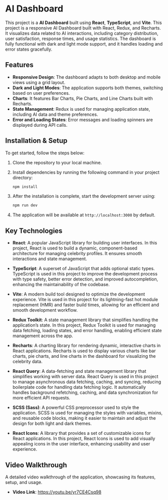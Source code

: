 # AI Dashboard

This project is a **AI Dashboard** built using **React**, **TypeScript**, and **Vite**. This project is a responsive AI Dashboard built with React, Redux, and Recharts. It visualizes data related to AI interactions, including category distribution, user satisfaction, response times, and usage statistics. The dashboard is fully functional with dark and light mode support, and it handles loading and error states gracefully.

## Features

- **Responsive Design**: The dashboard adapts to both desktop and mobile views using a grid layout.
- **Dark and Light Modes**: The application supports both themes, switching based on user preferences.
- **Charts**: It features Bar Charts, Pie Charts, and Line Charts built with Recharts.
- **State Management**: Redux is used for managing application state, including AI data and theme preferences.
- **Error and Loading States**: Error messages and loading spinners are displayed during API calls.

## Installation & Setup

To get started, follow the steps below:

1. Clone the repository to your local machine.
2. Install dependencies by running the following command in your project directory:

    ```bash
    npm install
    ```

3. After the installation is complete, start the development server using:

    ```bash
    npm run dev
    ```

4. The application will be available at `http://localhost:3000` by default.

## Key Technologies

- **React**: A popular JavaScript library for building user interfaces. In this project, React is used to build a dynamic, component-based architecture for managing celebrity profiles. It ensures smooth interactions and state management.

- **TypeScript**: A superset of JavaScript that adds optional static types. TypeScript is used in this project to improve the development process with type safety, better error detection, and improved autocompletion, enhancing the maintainability of the codebase.

- **Vite**: A modern build tool designed to optimize the development experience. Vite is used in this project for its lightning-fast hot module replacement (HMR) and faster build times, allowing for an efficient and smooth development workflow.

- **Redux Toolkit**: A state management library that simplifies handling the application’s state. In this project, Redux Toolkit is used for managing data fetching, loading states, and error handling, enabling efficient state management across the app.

- **Recharts**: A charting library for rendering dynamic, interactive charts in React applications. Recharts is used to display various charts like bar charts, pie charts, and line charts in the dashboard for visualizing the celebrity data.

- **React Query**: A data-fetching and state management library that simplifies working with server data. React Query is used in this project to manage asynchronous data fetching, caching, and syncing, reducing boilerplate code for handling data fetching logic. It automatically handles background refetching, caching, and data synchronization for more efficient API requests.

- **SCSS (Sass)**: A powerful CSS preprocessor used to style the application. SCSS is used for managing the styles with variables, mixins, and reusable code blocks, making it easier to maintain and adjust the design for both light and dark themes.

- **React Icons**: A library that provides a set of customizable icons for React applications. In this project, React Icons is used to add visually appealing icons in the user interface, enhancing usability and user experience.


## Video Walkthrough

A detailed video walkthrough of the application, showcasing its features, setup, and usage.

- **Video Link**: https://youtu.be/yr7CE4Csq98
